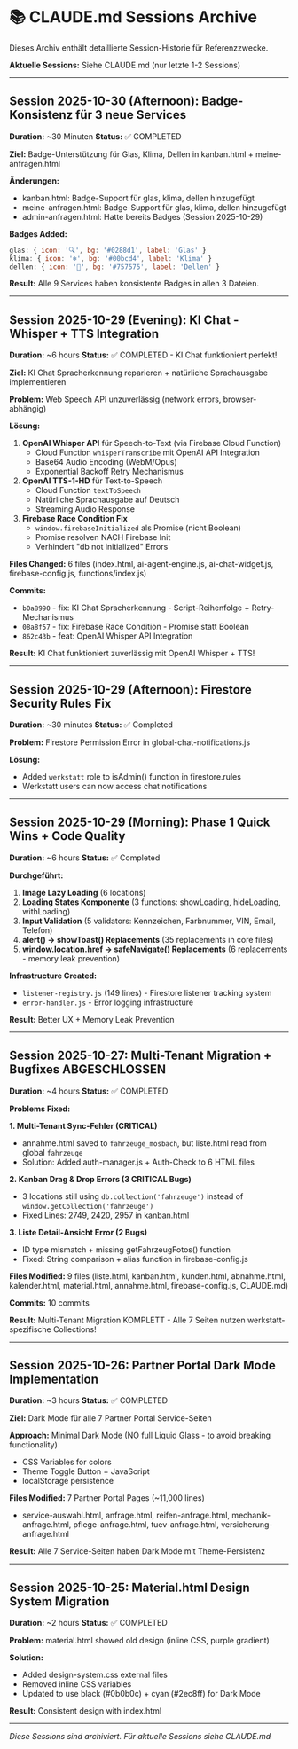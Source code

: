 # 📚 CLAUDE.md Sessions Archive

Dieses Archiv enthält detaillierte Session-Historie für Referenzzwecke.

**Aktuelle Sessions:** Siehe CLAUDE.md (nur letzte 1-2 Sessions)

---

## Session 2025-10-30 (Afternoon): Badge-Konsistenz für 3 neue Services

**Duration:** ~30 Minuten
**Status:** ✅ COMPLETED

**Ziel:** Badge-Unterstützung für Glas, Klima, Dellen in kanban.html + meine-anfragen.html

**Änderungen:**
- kanban.html: Badge-Support für glas, klima, dellen hinzugefügt
- meine-anfragen.html: Badge-Support für glas, klima, dellen hinzugefügt
- admin-anfragen.html: Hatte bereits Badges (Session 2025-10-29)

**Badges Added:**
```javascript
glas: { icon: '🔍', bg: '#0288d1', label: 'Glas' }
klima: { icon: '❄️', bg: '#00bcd4', label: 'Klima' }
dellen: { icon: '🔨', bg: '#757575', label: 'Dellen' }
```

**Result:** Alle 9 Services haben konsistente Badges in allen 3 Dateien.

---

## Session 2025-10-29 (Evening): KI Chat - Whisper + TTS Integration

**Duration:** ~6 hours
**Status:** ✅ COMPLETED - KI Chat funktioniert perfekt!

**Ziel:** KI Chat Spracherkennung reparieren + natürliche Sprachausgabe implementieren

**Problem:** Web Speech API unzuverlässig (network errors, browser-abhängig)

**Lösung:**
1. **OpenAI Whisper API** für Speech-to-Text (via Firebase Cloud Function)
   - Cloud Function `whisperTranscribe` mit OpenAI API Integration
   - Base64 Audio Encoding (WebM/Opus)
   - Exponential Backoff Retry Mechanismus
2. **OpenAI TTS-1-HD** für Text-to-Speech
   - Cloud Function `textToSpeech`
   - Natürliche Sprachausgabe auf Deutsch
   - Streaming Audio Response
3. **Firebase Race Condition Fix**
   - `window.firebaseInitialized` als Promise (nicht Boolean)
   - Promise resolven NACH Firebase Init
   - Verhindert "db not initialized" Errors

**Files Changed:** 6 files (index.html, ai-agent-engine.js, ai-chat-widget.js, firebase-config.js, functions/index.js)

**Commits:**
- `b0a8990` - fix: KI Chat Spracherkennung - Script-Reihenfolge + Retry-Mechanismus
- `08a8f57` - fix: Firebase Race Condition - Promise statt Boolean
- `862c43b` - feat: OpenAI Whisper API Integration

**Result:** KI Chat funktioniert zuverlässig mit OpenAI Whisper + TTS!

---

## Session 2025-10-29 (Afternoon): Firestore Security Rules Fix

**Duration:** ~30 minutes
**Status:** ✅ Completed

**Problem:** Firestore Permission Error in global-chat-notifications.js

**Lösung:**
- Added `werkstatt` role to isAdmin() function in firestore.rules
- Werkstatt users can now access chat notifications

---

## Session 2025-10-29 (Morning): Phase 1 Quick Wins + Code Quality

**Duration:** ~6 hours
**Status:** ✅ Completed

**Durchgeführt:**
1. **Image Lazy Loading** (6 locations)
2. **Loading States Komponente** (3 functions: showLoading, hideLoading, withLoading)
3. **Input Validation** (5 validators: Kennzeichen, Farbnummer, VIN, Email, Telefon)
4. **alert() → showToast() Replacements** (35 replacements in core files)
5. **window.location.href → safeNavigate() Replacements** (6 replacements - memory leak prevention)

**Infrastructure Created:**
- `listener-registry.js` (149 lines) - Firestore listener tracking system
- `error-handler.js` - Error logging infrastructure

**Result:** Better UX + Memory Leak Prevention

---

## Session 2025-10-27: Multi-Tenant Migration + Bugfixes ABGESCHLOSSEN

**Duration:** ~4 hours
**Status:** ✅ COMPLETED

**Problems Fixed:**

**1. Multi-Tenant Sync-Fehler (CRITICAL)**
- annahme.html saved to `fahrzeuge_mosbach`, but liste.html read from global `fahrzeuge`
- Solution: Added auth-manager.js + Auth-Check to 6 HTML files

**2. Kanban Drag & Drop Errors (3 CRITICAL Bugs)**
- 3 locations still using `db.collection('fahrzeuge')` instead of `window.getCollection('fahrzeuge')`
- Fixed Lines: 2749, 2420, 2957 in kanban.html

**3. Liste Detail-Ansicht Error (2 Bugs)**
- ID type mismatch + missing getFahrzeugFotos() function
- Fixed: String comparison + alias function in firebase-config.js

**Files Modified:** 9 files (liste.html, kanban.html, kunden.html, abnahme.html, kalender.html, material.html, annahme.html, firebase-config.js, CLAUDE.md)

**Commits:** 10 commits

**Result:** Multi-Tenant Migration KOMPLETT - Alle 7 Seiten nutzen werkstatt-spezifische Collections!

---

## Session 2025-10-26: Partner Portal Dark Mode Implementation

**Duration:** ~3 hours
**Status:** ✅ COMPLETED

**Ziel:** Dark Mode für alle 7 Partner Portal Service-Seiten

**Approach:** Minimal Dark Mode (NO full Liquid Glass - to avoid breaking functionality)
- CSS Variables for colors
- Theme Toggle Button + JavaScript
- localStorage persistence

**Files Modified:** 7 Partner Portal Pages (~11,000 lines)
- service-auswahl.html, anfrage.html, reifen-anfrage.html, mechanik-anfrage.html, pflege-anfrage.html, tuev-anfrage.html, versicherung-anfrage.html

**Result:** Alle 7 Service-Seiten haben Dark Mode mit Theme-Persistenz

---

## Session 2025-10-25: Material.html Design System Migration

**Duration:** ~2 hours
**Status:** ✅ COMPLETED

**Problem:** material.html showed old design (inline CSS, purple gradient)

**Solution:**
- Added design-system.css external files
- Removed inline CSS variables
- Updated to use black (#0b0b0c) + cyan (#2ec8ff) for Dark Mode

**Result:** Consistent design with index.html

---

_Diese Sessions sind archiviert. Für aktuelle Sessions siehe CLAUDE.md_
